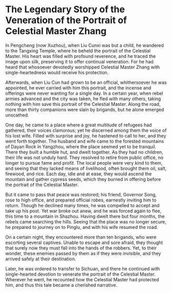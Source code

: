 # The Legendary Story of the Veneration of the Portrait of Celestial Master Zhang

In Pengcheng (now Xuzhou), when Liu Cunxi was but a child, he wandered to the Tangxing Temple, where he beheld the portrait of the Celestial Master. His heart was filled with profound reverence, and he traced the image upon silk, preserving it to offer continual veneration. For he had heard that whosoever devotedly worshipped Celestial Master Zhang with single-heartedness would receive his protection.

Afterwards, when Liu Cun had grown to be an official, whithersoever he was appointed, he ever carried with him this portrait, and the incense and offerings were never wanting for a single day. In a certain year, when rebel armies advanced and the city was taken, he fled with many others, taking nothing with him save this portrait of the Celestial Master. Along the road, more than thirty companions were slain by brigands, but he alone emerged unscathed.

One day, he came to a place where a great multitude of refugees had gathered, their voices clamorous; yet he discerned among them the voice of his lost wife. Filled with surprise and joy, he hastened to call to her, and they went forth together. The husband and wife came to the forested mountains of Dayan Rock in Yangzhou, where the place seemed yet to be tranquil. There they built a humble hut, and dwelt together. As they had no children, their life was not unduly hard. They resolved to retire from public office, no longer to pursue fame and profit. The local people were very kind to them, and seeing that they lacked means of livelihood, often brought them oil, salt, firewood, and rice. Each day, idle and at ease, they would ascend the mountain and gather cypress seeds, which they burned in offering before the portrait of the Celestial Master.

But it came to pass that peace was restored; his friend, Governor Song, rose to high office, and prepared official robes, earnestly inviting him to return. Though he declined many times, he was compelled to accept and take up his post. Yet war broke out anew, and he was forced again to flee, this time to a mountain in Shazhou. Having dwelt there but four months, the rebels came searching the hills. Seeing that the place was no longer secure, he prepared to journey on to Pinglu, and with his wife resumed the road.

On a certain night, they encountered more than ten brigands, who were escorting several captives. Unable to escape and sore afraid, they thought that surely now they must fall into the hands of the robbers. Yet, to their wonder, these enemies passed by them as if they were invisible, and they arrived safely at their destination.

Later, he was ordered to transfer to Sichuan, and there he continued with single-hearted devotion to venerate the portrait of the Celestial Master. Wherever he went, he recounted how the Celestial Master had protected him, and thus this tale became a cherished narrative.
